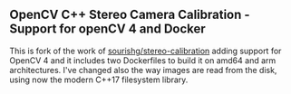 ## OpenCV C++ Stereo Camera Calibration - Support for openCV 4 and Docker

This is fork of the work of [sourishg/stereo-calibration](https://github.com/sourishg/stereo-calibration) adding support for OpenCV 4 and it includes two Dockerfiles to build it on amd64 and arm architectures. I've changed also the way images are read from the disk, using now the modern C++17 filesystem library.
